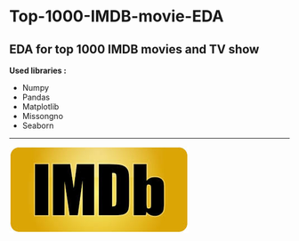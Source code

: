 # Top-1000-IMDB-movie-EDA
EDA for top 1000 IMDB movies and TV show 
----------
**Used libraries :**
- Numpy
- Pandas 
- Matplotlib
- Missongno
- Seaborn
-----------
![](https://github.com/Abdulrahmankhaled11/Top-1000-IMDB-movie-EDA/blob/main/photo.jpeg)
